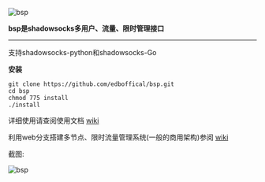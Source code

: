 ![bsp](http://paituo.me/bsp1.png)

**bsp是shadowsocks多用户、流量、限时管理接口** 

---

支持shadowsocks-python和shadowsocks-Go

 **安装** 

```
git clone https://github.com/edboffical/bsp.git
cd bsp
chmod 775 install
./install
```

详细使用请查阅使用文档 [wiki](https://github.com/edboffical/bsp/wiki/bsp%E7%9A%84%E5%AE%89%E8%A3%85%E4%BD%BF%E7%94%A8)

利用web分支搭建多节点、限时流量管理系统(一般的商用架构)参阅 [wiki](https://github.com/edboffical/bsp/wiki/%E4%BD%BF%E7%94%A8bsp%E6%90%AD%E5%BB%BA%E5%A4%9A%E8%8A%82%E7%82%B9%E3%80%81%E9%99%90%E6%97%B6%E6%B5%81%E9%87%8F%E7%AE%A1%E7%90%86%E7%B3%BB%E7%BB%9F)

截图:

![bsp](https://eddieby.top/bsp1.png)
